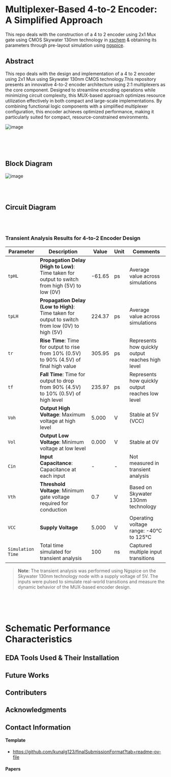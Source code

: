 # Multiplexer-Based 4-to-2 Encoder: A Simplified Approach

This repo deals with the construction of a 4 to 2 encoder using 2x1 Mux gate using CMOS Skywater 130nm technology in 
<a href="https://xschem.sourceforge.io/stefan/index.html" target="_blank">xschem</a> & obtaining its parameters through pre-layout simulation using 
<a href="https://ngspice.sourceforge.io/" target="_blank">ngspice</a>.

## Abstract 

This repo deals with the design and implementation of a  4 to 2 encoder using 2x1 Mux using Skywater 130nm CMOS technology.This repository presents an innovative 4-to-2 encoder architecture using 2:1 multiplexers as the core component. Designed to streamline encoding operations while minimizing circuit complexity, this MUX-based approach optimizes resource utilization effectively in both compact and large-scale implementations. By combining functional logic components with a simplified multiplexer configuration, this encoder achieves optimized performance, making it particularly suited for compact, resource-constrained environments.

![image](https://github.com/user-attachments/assets/294f120e-670f-405b-b3d7-ce6278970d96)



<br> <br> <br> 


## Block Diagram

![image](https://github.com/user-attachments/assets/c2e0f993-3948-44a6-95a1-88199ff95e31)

<br> <br> 

## Circuit Diagram 



<br> <br>


### Transient Analysis Results for 4-to-2 Encoder Design

| **Parameter**   | **Description**                                                                                   | **Value**    | **Unit** | **Comments**                                         |
|-----------------|---------------------------------------------------------------------------------------------------|--------------|-----------|------------------------------------------------------|
| `tpHL`          | **Propagation Delay (High to Low)**: Time taken for output to switch from high (5V) to low (0V)   | -61.65       | ps        | Average value across simulations                     |
| `tpLH`          | **Propagation Delay (Low to High)**: Time taken for output to switch from low (0V) to high (5V)   | 224.37       | ps        | Average value across simulations                     |
| `tr`            | **Rise Time**: Time for output to rise from 10% (0.5V) to 90% (4.5V) of final high value          | 305.95       | ps        | Represents how quickly output reaches high level     |
| `tf`            | **Fall Time**: Time for output to drop from 90% (4.5V) to 10% (0.5V) of high level                | 235.97       | ps        | Represents how quickly output reaches low level      |
| `Voh`           | **Output High Voltage**: Maximum voltage at high level                                            | 5.000        | V         | Stable at 5V (VCC)                                   |
| `Vol`           | **Output Low Voltage**: Minimum voltage at low level                                              | 0.000        | V         | Stable at 0V                                         |
| `Cin`           | **Input Capacitance**: Capacitance at each input                                                  | -            | -         | Not measured in transient analysis                   |
| `Vth`           | **Threshold Voltage**: Minimum gate voltage required for conduction                               | 0.7          | V         | Based on Skywater 130nm technology                   |
| `VCC`           | **Supply Voltage**                                                                               | 5.000        | V         | Operating voltage range: -40°C to 125°C              |
| `Simulation Time` | Total time simulated for transient analysis                                                     | 100          | ns        | Captured multiple input transitions                  |

> **Note**: The transient analysis was performed using Ngspice on the Skywater 130nm technology node with a supply voltage of 5V. The inputs were pulsed to simulate real-world transitions and measure the dynamic behavior of the MUX-based encoder design.


<br> <br>
<br>

# Schematic Performance Characteristics



## EDA Tools Used & Their Installation  


## Future Works

## Contributers 

## Acknowledgments

## Contact Information

#### Template

- https://github.com/kunalg123/finalSubmissionFormat?tab=readme-ov-file

#### Papers 












